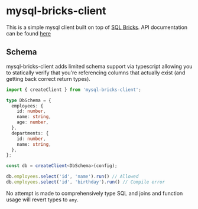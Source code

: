 # mysql-bricks-client
This is a simple mysql client built on top of [SQL Bricks](http://csnw.github.io/sql-bricks/). API documentation can be found [here](https://claireneveu.github.io/mysql-bricks-client/)

## Schema
mysql-bricks-client adds limited schema support via typescript allowing you to statically verify that you're referencing columns that actually exist (and getting back correct return types).

```typescript
import { createClient } from 'mysql-bricks-client';

type DbSchema = {
  employees: {
    id: number,
    name: string,
    age: number,
  },
  departments: {
    id: number,
    name: string,
  },
};

const db = createClient<DbSchema>(config);

db.employees.select('id', 'name').run() // Allowed
db.employees.select('id', 'birthday').run() // Compile error
```

No attempt is made to comprehensively type SQL and joins and function usage will revert types to `any`.
